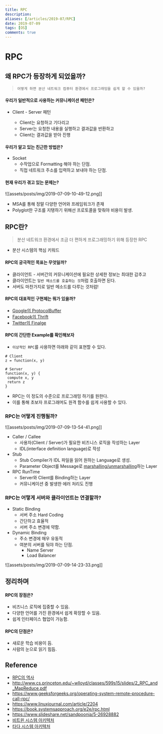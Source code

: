 ```yaml
---
title: RPC
description: 
aliases: [/articles/2019-07/RPC]
date: 2019-07-09
tags: [OS]
comments: true
---
```

# RPC
## 왜 RPC가 등장하게 되었을까?

> `어떻게 하면 분산 네트워크 컴퓨터 환경에서 프로그래밍을 쉽게 할 수 있을까?`

#### 우리가 일반적으로 사용하는 커뮤니케이션 패턴은?

-   Client - Server 패턴

    -   Client는 요청하고 기다리고
    -   Server는 요청한 내용을 실행하고 결과값을 반환하고
    -   Client는 결과값을 받아 진행

#### 우리가 알고 있는 친근한 방법은?

-   Socket
    -   수작업으로 Formatting 해야 하는 단점.
    -   직접 네트워크 주소를 입력하고 보내야 하는 단점.

#### 현재 우리가 겪고 있는 문제는?

![[assets/posts/img/2019-07-09-10-49-12.png]]

-   MSA를 통해 정말 다양한 언어와 프레임워크가 존재
-   Polyglot한 구조를 지탱하기 위해선 프로토콜을 맞춰야 비용이 발생.

## RPC란?

> 분산 네트워크 환경에서 조금 더 편하게 프로그래밍하기 위해 등장한 RPC

-   분산 시스템의 핵심 키워드

#### RPC의 궁극적인 목표는 무엇일까?

-   클라이언트 - 서버간의 커뮤니케이션에 필요한 상세한 정보는 최대한 감추고
-   클라이언트는 `일반 메소드를 호출하는 것`처럼 호출하면 된다.
-   서버도 마찬가지로 일반 메소드를 다루는 것처럼!

#### RPC의 대표적인 구현체는 뭐가 있을까?

-   [Google의 ProtocolBuffer](https://developers.google.com/protocol-buffers/)
-   [Facebook의 Thrift](https://thrift.apache.org/)
-   [Twitter의 Finalge](https://twitter.github.io/finagle/)

#### RPC의 간단한 Example를 확인해보자

-   `이상적인 RPC`를 사용하면 아래와 같이 표현할 수 있다.

```
# Client
z = function(x, y)
```

```
# Server
function(x, y) {
 compute x, y
 return z
}
```

-   RPC는 이 정도의 수준으로 프로그래밍 하기를 원한다.
-   이를 통해 초보자 프로그래머도 원격 함수를 쉽게 사용할 수 있다.

### RPC는 어떻게 진행될까?

![[assets/posts/img/2019-07-09-13-54-41.png]]

-   Caller / Callee
    -   사용자(Client / Server)가 필요한 비즈니스 로직을 작성하는 Layer
    -   IDL(interface definition language)로 작성
-   Stub
    -   Stub Compiler가 IDL 파일을 읽어 원하는 Language로 생성.
    -   Parameter Object를 Message로 [marshalling/unmarshalling](<https://en.wikipedia.org/wiki/Marshalling_(computer_science)>)하는 Layer
-   RPC RunTime
    -   Server와 Client를 Binding하는 Layer
    -   커뮤니케이션 중 발생한 에러 처리도 진행

### RPC는 어떻게 서버와 클라이언트는 연결할까?

-   Static Binding
    -   서버 주소 Hard Coding
    -   간단하고 효율적
    -   서버 주소 변경에 약함.
-   Dynamic Binding
    -   주소 변경에 매우 유동적
    -   여분의 서버를 둬야 하는 단점.
        -   Name Server
        -   Load Balancer

![[assets/posts/img/2019-07-09-14-23-33.png]]

## 정리하며

#### RPC의 장점은?

-   비즈니스 로직에 집중할 수 있음.
-   다양한 언어를 가진 환경에서 쉽게 확장할 수 있음.
-   쉽게 인터페이스 협업이 가능함.

#### RPC의 단점은?

-   새로운 학습 비용이 듬.
-   사람의 눈으로 읽기 힘듬.

## Reference

-   [RPC의 역사](https://speakerdeck.com/caitiem20/a-brief-history-of-distributed-programming-rpc)
-   <http://www.cs.princeton.edu/~wlloyd/classes/599s15/slides/2_RPC_and_MapReduce.pdf>
-   <https://www.geeksforgeeks.org/operating-system-remote-procedure-call-rpc/>
-   <https://www.linuxjournal.com/article/2204>
-   <https://book.systemsapproach.org/e2e/rpc.html>
-   <https://www.slideshare.net/sandpoonia/5-26928882>
-   [비트윈 시스템 아키텍처](http://engineering.vcnc.co.kr/2013/04/between-system-architecture/)
-   [타다 시스템 아키텍처](http://engineering.vcnc.co.kr/2019/01/tada-system-architecture/)
